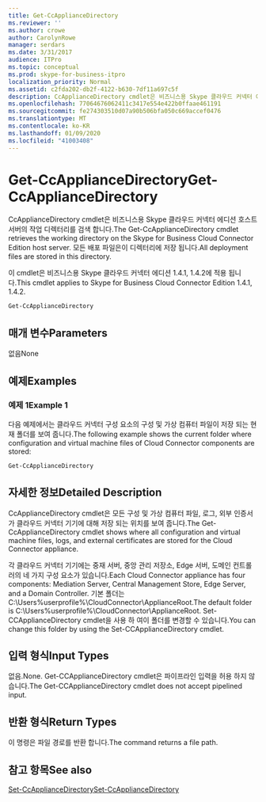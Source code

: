 ```yaml
---
title: Get-CcApplianceDirectory
ms.reviewer: ''
ms.author: crowe
author: CarolynRowe
manager: serdars
ms.date: 3/31/2017
audience: ITPro
ms.topic: conceptual
ms.prod: skype-for-business-itpro
localization_priority: Normal
ms.assetid: c2fda202-db2f-4122-b630-7df11a697c5f
description: CcApplianceDirectory cmdlet은 비즈니스용 Skype 클라우드 커넥터 에디션 호스트 서버의 작업 디렉터리를 검색 합니다. 모든 배포 파일은이 디렉터리에 저장 됩니다.
ms.openlocfilehash: 77064676062411c3417e554e422b0ffaae461191
ms.sourcegitcommit: fe274303510d07a90b506bfa050c669accef0476
ms.translationtype: MT
ms.contentlocale: ko-KR
ms.lasthandoff: 01/09/2020
ms.locfileid: "41003408"
---
```

# <a name="get-ccappliancedirectory"></a><span data-ttu-id="f9eba-104">Get-CcApplianceDirectory</span><span class="sxs-lookup"><span data-stu-id="f9eba-104">Get-CcApplianceDirectory</span></span>
 
<span data-ttu-id="f9eba-105">CcApplianceDirectory cmdlet은 비즈니스용 Skype 클라우드 커넥터 에디션 호스트 서버의 작업 디렉터리를 검색 합니다.</span><span class="sxs-lookup"><span data-stu-id="f9eba-105">The Get-CcApplianceDirectory cmdlet retrieves the working directory on the Skype for Business Cloud Connector Edition host server.</span></span> <span data-ttu-id="f9eba-106">모든 배포 파일은이 디렉터리에 저장 됩니다.</span><span class="sxs-lookup"><span data-stu-id="f9eba-106">All deployment files are stored in this directory.</span></span> 
  
<span data-ttu-id="f9eba-107">이 cmdlet은 비즈니스용 Skype 클라우드 커넥터 에디션 1.4.1, 1.4.2에 적용 됩니다.</span><span class="sxs-lookup"><span data-stu-id="f9eba-107">This cmdlet applies to Skype for Business Cloud Connector Edition 1.4.1, 1.4.2.</span></span>
  
```powershell
Get-CcApplianceDirectory
```

## <a name="parameters"></a><span data-ttu-id="f9eba-108">매개 변수</span><span class="sxs-lookup"><span data-stu-id="f9eba-108">Parameters</span></span>

<span data-ttu-id="f9eba-109">없음</span><span class="sxs-lookup"><span data-stu-id="f9eba-109">None</span></span>
  
## <a name="examples"></a><span data-ttu-id="f9eba-110">예제</span><span class="sxs-lookup"><span data-stu-id="f9eba-110">Examples</span></span>
<span data-ttu-id="f9eba-111"><a name="Examples"> </a></span><span class="sxs-lookup"><span data-stu-id="f9eba-111"></span></span>

### <a name="example-1"></a><span data-ttu-id="f9eba-112">예제 1</span><span class="sxs-lookup"><span data-stu-id="f9eba-112">Example 1</span></span>

<span data-ttu-id="f9eba-113">다음 예제에서는 클라우드 커넥터 구성 요소의 구성 및 가상 컴퓨터 파일이 저장 되는 현재 폴더를 보여 줍니다.</span><span class="sxs-lookup"><span data-stu-id="f9eba-113">The following example shows the current folder where configuration and virtual machine files of Cloud Connector components are stored:</span></span>
  
```powershell
Get-CcApplianceDirectory
```

## <a name="detailed-description"></a><span data-ttu-id="f9eba-114">자세한 정보</span><span class="sxs-lookup"><span data-stu-id="f9eba-114">Detailed Description</span></span>
<span data-ttu-id="f9eba-115"><a name="DetailedDescription"> </a></span><span class="sxs-lookup"><span data-stu-id="f9eba-115"></span></span>

<span data-ttu-id="f9eba-116">CcApplianceDirectory cmdlet은 모든 구성 및 가상 컴퓨터 파일, 로그, 외부 인증서가 클라우드 커넥터 기기에 대해 저장 되는 위치를 보여 줍니다.</span><span class="sxs-lookup"><span data-stu-id="f9eba-116">The Get-CcApplianceDirectory cmdlet shows where all configuration and virtual machine files, logs, and external certificates are stored for the Cloud Connector appliance.</span></span>
  
<span data-ttu-id="f9eba-117">각 클라우드 커넥터 기기에는 중재 서버, 중앙 관리 저장소, Edge 서버, 도메인 컨트롤러의 네 가지 구성 요소가 있습니다.</span><span class="sxs-lookup"><span data-stu-id="f9eba-117">Each Cloud Connector appliance has four components: Mediation Server, Central Management Store, Edge Server, and a Domain Controller.</span></span> <span data-ttu-id="f9eba-118">기본 폴더는 C:\Users\%userprofile%\CloudConnector\ApplianceRoot.</span><span class="sxs-lookup"><span data-stu-id="f9eba-118">The default folder is C:\Users\%userprofile%\CloudConnector\ApplianceRoot.</span></span> <span data-ttu-id="f9eba-119">Set-CCApplianceDirectory cmdlet을 사용 하 여이 폴더를 변경할 수 있습니다.</span><span class="sxs-lookup"><span data-stu-id="f9eba-119">You can change this folder by using the Set-CCApplianceDirectory cmdlet.</span></span>
  
## <a name="input-types"></a><span data-ttu-id="f9eba-120">입력 형식</span><span class="sxs-lookup"><span data-stu-id="f9eba-120">Input Types</span></span>
<span data-ttu-id="f9eba-121"><a name="InputTypes"> </a></span><span class="sxs-lookup"><span data-stu-id="f9eba-121"></span></span>

<span data-ttu-id="f9eba-122">없음.</span><span class="sxs-lookup"><span data-stu-id="f9eba-122">None.</span></span> <span data-ttu-id="f9eba-123">Get-CCApplianceDirectory cmdlet은 파이프라인 입력을 허용 하지 않습니다.</span><span class="sxs-lookup"><span data-stu-id="f9eba-123">The Get-CCApplianceDirectory cmdlet does not accept pipelined input.</span></span>
  
## <a name="return-types"></a><span data-ttu-id="f9eba-124">반환 형식</span><span class="sxs-lookup"><span data-stu-id="f9eba-124">Return Types</span></span>
<span data-ttu-id="f9eba-125"><a name="ReturnTypes"> </a></span><span class="sxs-lookup"><span data-stu-id="f9eba-125"></span></span>

<span data-ttu-id="f9eba-126">이 명령은 파일 경로를 반환 합니다.</span><span class="sxs-lookup"><span data-stu-id="f9eba-126">The command returns a file path.</span></span>
  
## <a name="see-also"></a><span data-ttu-id="f9eba-127">참고 항목</span><span class="sxs-lookup"><span data-stu-id="f9eba-127">See also</span></span>
<span data-ttu-id="f9eba-128"><a name="ReturnTypes"> </a></span><span class="sxs-lookup"><span data-stu-id="f9eba-128"></span></span>

[<span data-ttu-id="f9eba-129">Set-CcApplianceDirectory</span><span class="sxs-lookup"><span data-stu-id="f9eba-129">Set-CcApplianceDirectory</span></span>](set-ccappliancedirectory.md)
  

